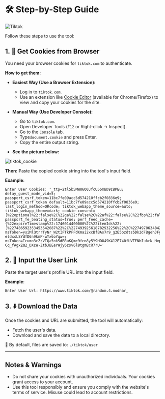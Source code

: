 
# 🛠️ Step-by-Step Guide

![Tiktok](https://github.com/user-attachments/assets/42e3cac9-2033-4254-89a3-a2f09259f1e4)


Follow these steps to use the tool:

## 1. 🔐 Get Cookies from Browser

You need your browser cookies for `tiktok.com` to authenticate.

**How to get them:**

*   **Easiest Way (Use a Browser Extension):**
    - Log in to `tiktok.com`.
    - Use an extension like [Cookie Editor](https://chromewebstore.google.com/detail/cookie-editor/hlkenndednhfkekhgcdicdfddnkalmdm) (available for Chrome/Firefox) to view and copy your cookies for the site.

*   **Manual Way (Use Developer Console):**
    - Go to `tiktok.com`.
    - Open Developer Tools (`F12` or Right-click -> Inspect).
    - Go to the `Console` tab.
    - Type`document.cookie` and press Enter.
    - Copy the entire output string.

*   **See the picture below:**

![tiktok_cookie](https://github.com/user-attachments/assets/86753814-b3e7-4468-99ad-ad4f730ced60)


**Then:** Paste the copied cookie string into the tool's input field.

**Example:**
```text
Enter User Cookies: '_ttp=2tl5b5MW06O0JfcU5omBD9zBPEu; delay_guest_mode_vid=5; passport_csrf_token=11bc7fe09acc5d574210ffcb2f0836e9; passport_csrf_token_default=11bc7fe09acc5d574210ffcb2f0836e9; last_login_method=QRcode; tiktok_webapp_theme_source=auto; tiktok_webapp_theme=dark; cookie-consent={%22optional%22:false%2C%22ga%22:false%2C%22af%22:false%2C%22fbp%22:false%2C%22lip%22:false%2C%22bing%22:false%2C%22ttads%22:false%2C%22reddit%22:false%2C%22hubspot%22:false%2C%22version%22:%22v10%22}; passport_fe_beating_status=true; perf_feed_cache={%22expireTimestamp%22:1746014400000%2C%22itemIds%22:[%227486592353453542687%22%2C%227493925618782932256%22%2C%227497063484245413127%22]}; msToken=ysiMlQtrrTyNr_W2tIFTkPFFdKmai2xcBfBAs7r9_g2E5ozdts5Dk2dFBgehJFgqUWJFVfHNcNxHYI3FEHI1n5DPPABc4uvA36qQcov4laO_CTMw0m94-eldxsLSYdfD6n9kmP-wYx6oYqw=; msToken=Icumn3rZzVTQa5nk5dBRuKQmc9fcn8y5Y9HOO49K412E740fUVTFNbIukrN_HvpmVAvqK7YmwQtgTGGPi3uPf7JjEDSWi12PspN-Cq_fAgxZQ2_DXzW-ZtbJBEerWjy6zsv6l8tgmBcR7rU='
```

## 2. 🔗 Input the User Link

Paste the target user's profile URL into the input field.

**Example:**
```text
Enter User Url: https://www.tiktok.com/@random.4.modnar_
```

## 3. ⬇️ Download the Data

Once the cookies and URL are submitted, the tool will automatically:
*   Fetch the user's data.
*   Download and save the data to a local directory.

📁 By default, files are saved to: `./tiktok/user`

---

## Notes & Warnings

*   Do not share your cookies with unauthorized individuals. Your cookies grant access to your account.
*   Use this tool responsibly and ensure you comply with the website's terms of service. Misuse could lead to account restrictions.

